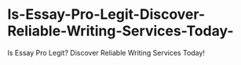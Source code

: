 # Is-Essay-Pro-Legit-Discover-Reliable-Writing-Services-Today-
Is Essay Pro Legit? Discover Reliable Writing Services Today!
